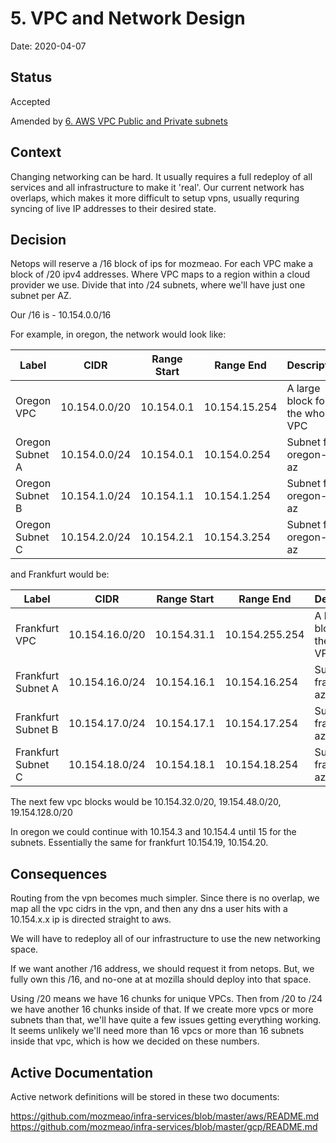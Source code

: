 # 5. VPC and Network Design

Date: 2020-04-07

## Status

Accepted

Amended by [6. AWS VPC Public and Private subnets](0006-aws-vpc-public-and-private-subnets.md)

## Context

Changing networking can be hard.  It usually requires a full redeploy of all services and all infrastructure to make it 'real'.  Our current network has overlaps, which makes it more difficult to setup vpns, usually requring syncing of live IP addresses to their desired state.

## Decision

Netops will reserve a /16 block of ips for mozmeao. For each VPC make a block of /20 ipv4 addresses.  Where VPC maps to a region within a cloud provider we use.  Divide that into /24 subnets, where we'll have just one subnet per AZ. 

Our /16 is - 10.154.0.0/16

For example, in oregon, the network would look like:

| Label           | CIDR          | Range Start  | Range End      | Description                     |
|-----------------|---------------|--------------|----------------|---------------------------------|
| Oregon VPC      | 10.154.0.0/20 | 10.154.0.1   | 10.154.15.254  | A large block for the whole VPC |
| Oregon Subnet A | 10.154.0.0/24 | 10.154.0.1   | 10.154.0.254   | Subnet for oregon-a az          |
| Oregon Subnet B | 10.154.1.0/24 | 10.154.1.1   | 10.154.1.254   | Subnet for oregon-b az          |
| Oregon Subnet C | 10.154.2.0/24 | 10.154.2.1   | 10.154.3.254   | Subnet for oregon-c az          |

and Frankfurt would be:

| Label              | CIDR           | Range Start   | Range End       | Description                        |
|--------------------|----------------|---------------|-----------------|------------------------------------|
| Frankfurt VPC      | 10.154.16.0/20 | 10.154.31.1   | 10.154.255.254  | A large block for the whole VPC    |
| Frankfurt Subnet A | 10.154.16.0/24 | 10.154.16.1   | 10.154.16.254   | Subnet for frankfurt-a az          |
| Frankfurt Subnet B | 10.154.17.0/24 | 10.154.17.1   | 10.154.17.254   | Subnet for frankfurt-b az          |
| Frankfurt Subnet C | 10.154.18.0/24 | 10.154.18.1   | 10.154.18.254   | Subnet for frankfurt-c az          |

The next few vpc blocks would be 10.154.32.0/20, 19.154.48.0/20, 19.154.128.0/20

In oregon we could continue with 10.154.3 and 10.154.4 until 15 for the subnets.  Essentially the same for frankfurt 10.154.19, 10.154.20.

## Consequences

Routing from the vpn becomes much simpler.  Since there is no overlap, we map all the vpc cidrs in the vpn, and then any dns a user hits with a 10.154.x.x ip is directed straight to aws.

We will have to redeploy all of our infrastructure to use the new networking space.

If we want another /16 address, we should request it from netops.  But, we fully own this /16, and no-one at at mozilla should deploy into that space.

Using /20 means we have 16 chunks for unique VPCs.  Then from /20 to /24 we have another 16 chunks inside of that. If we create more vpcs or more subnets than that, we'll have quite a few issues getting everything working.  It seems unlikely we'll need more than 16 vpcs or more than 16 subnets inside that vpc, which is how we decided on these numbers.

## Active Documentation

Active network definitions will be stored in these two documents:

https://github.com/mozmeao/infra-services/blob/master/aws/README.md
https://github.com/mozmeao/infra-services/blob/master/gcp/README.md
